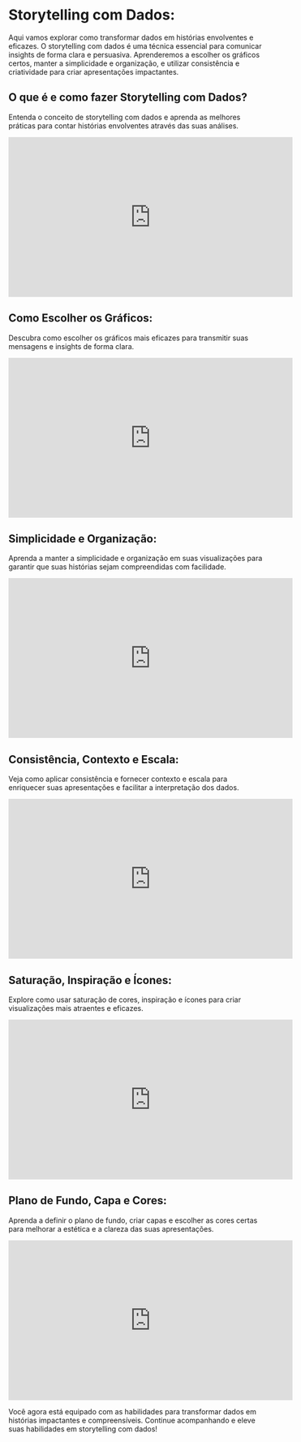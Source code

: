# Storytelling com Dados:

Aqui vamos explorar como transformar dados em histórias envolventes e eficazes. O storytelling com dados é uma técnica essencial para comunicar insights de forma clara e persuasiva. Aprenderemos a escolher os gráficos certos, manter a simplicidade e organização, e utilizar consistência e criatividade para criar apresentações impactantes.

## O que é e como fazer Storytelling com Dados?

Entenda o conceito de storytelling com dados e aprenda as melhores práticas para contar histórias envolventes através das suas análises.

<iframe width="560" height="315" src="https://www.youtube.com/embed/np9FrJD5vdQ?si=5TFW76Aqfig1AIDc" title="YouTube video player" frameborder="0" allow="accelerometer; autoplay; clipboard-write; encrypted-media; gyroscope; picture-in-picture; web-share" referrerpolicy="strict-origin-when-cross-origin" allowfullscreen></iframe>

## Como Escolher os Gráficos:

Descubra como escolher os gráficos mais eficazes para transmitir suas mensagens e insights de forma clara.

<iframe width="560" height="315" src="https://www.youtube.com/embed/IA3L1r2It78?si=hYsCOqN0lx8QkfxX" title="YouTube video player" frameborder="0" allow="accelerometer; autoplay; clipboard-write; encrypted-media; gyroscope; picture-in-picture; web-share" referrerpolicy="strict-origin-when-cross-origin" allowfullscreen></iframe>

## Simplicidade e Organização:

Aprenda a manter a simplicidade e organização em suas visualizações para garantir que suas histórias sejam compreendidas com facilidade. 

<iframe width="560" height="315" src="https://www.youtube.com/embed/xiWvKo6Chv8?si=y5ChbKUGY0GYES8y" title="YouTube video player" frameborder="0" allow="accelerometer; autoplay; clipboard-write; encrypted-media; gyroscope; picture-in-picture; web-share" referrerpolicy="strict-origin-when-cross-origin" allowfullscreen></iframe>

## Consistência, Contexto e Escala:

Veja como aplicar consistência e fornecer contexto e escala para enriquecer suas apresentações e facilitar a interpretação dos dados.

<iframe width="560" height="315" src="https://www.youtube.com/embed/P-B_pe4QVCA?si=xnD50SNBgbWLE9ps" title="YouTube video player" frameborder="0" allow="accelerometer; autoplay; clipboard-write; encrypted-media; gyroscope; picture-in-picture; web-share" referrerpolicy="strict-origin-when-cross-origin" allowfullscreen></iframe>

## Saturação, Inspiração e Ícones:

Explore como usar saturação de cores, inspiração e ícones para criar visualizações mais atraentes e eficazes.

<iframe width="560" height="315" src="https://www.youtube.com/embed/q_kks-il7sM?si=iOjoDMgtC7Pbtqh5" title="YouTube video player" frameborder="0" allow="accelerometer; autoplay; clipboard-write; encrypted-media; gyroscope; picture-in-picture; web-share" referrerpolicy="strict-origin-when-cross-origin" allowfullscreen></iframe>

## Plano de Fundo, Capa e Cores:

Aprenda a definir o plano de fundo, criar capas e escolher as cores certas para melhorar a estética e a clareza das suas apresentações. 

<iframe width="560" height="315" src="https://www.youtube.com/embed/BVTjQmmoL8k?si=HgVawMeagufAuX8V" title="YouTube video player" frameborder="0" allow="accelerometer; autoplay; clipboard-write; encrypted-media; gyroscope; picture-in-picture; web-share" referrerpolicy="strict-origin-when-cross-origin" allowfullscreen></iframe>

Você agora está equipado com as habilidades para transformar dados em histórias impactantes e compreensíveis. Continue acompanhando e eleve suas habilidades em storytelling com dados!